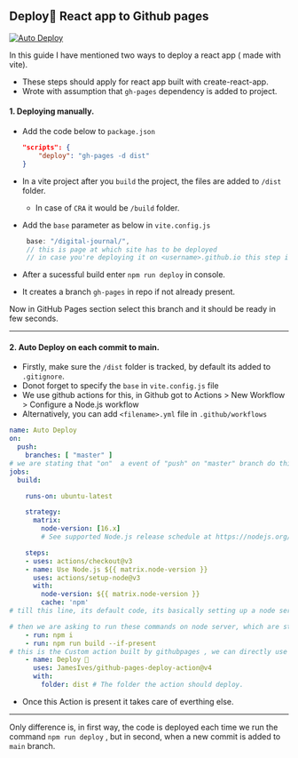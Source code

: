 ## Deploy🚀 React app to Github pages

[![Auto Deploy](https://github.com/srivenkat13/digital-journal/actions/workflows/auto-deploy.yml/badge.svg)](https://github.com/srivenkat13/digital-journal/actions/workflows/auto-deploy.yml)

In this guide I have mentioned two ways to deploy a react app  ( made with vite).

- These steps should apply for react app built with create-react-app.
- Wrote with assumption that `gh-pages` dependency is added to project.

#### 1. Deploying manually.
- Add the code below to `package.json`
    ```json
    "scripts": {
        "deploy": "gh-pages -d dist"
  }
  ```
-  In a vite project after you `build` the project, the files are added to `/dist` folder.
    - In case of `CRA` it would be `/build` folder.

- Add the `base` parameter as below in `vite.config.js`
    ```js
     base: "/digital-journal/", 
     // this is page at which site has to be deployed 
     // in case you're deploying it on <username>.github.io this step is not needed
    ```
- After a sucessful build enter `npm run deploy` in console.
- It creates a branch `gh-pages` in repo if not already present.

Now in GitHub Pages section select this branch and it should be ready in few seconds.
<hr>

#### 2. Auto Deploy on each commit to main.

- Firstly, make sure the `/dist` folder is tracked, by default its added to `.gitignore`.
-  Donot forget to specify the `base` in `vite.config.js` file 
- We use github actions for this, in Github got to Actions > New Workflow > Configure a Node.js workflow 
- Alternatively, you can add `<filename>.yml` file in `.github/workflows`

```yml
name: Auto Deploy
on:
  push:
    branches: [ "master" ]
# we are stating that "on"  a event of "push" on "master" branch do this job.
jobs:
  build:

    runs-on: ubuntu-latest

    strategy:
      matrix:
        node-version: [16.x]
        # See supported Node.js release schedule at https://nodejs.org/en/about/releases/

    steps:
    - uses: actions/checkout@v3
    - name: Use Node.js ${{ matrix.node-version }}
      uses: actions/setup-node@v3
      with:
        node-version: ${{ matrix.node-version }}
        cache: 'npm'
# till this line, its default code, its basically setting up a node server to do this job.

# then we are asking to run these commands on node server, which are straight forward
    - run: npm i
    - run: npm run build --if-present
# this is the Custom action built by githubpages , we can directly use this.
    - name: Deploy 🚀
      uses: JamesIves/github-pages-deploy-action@v4
      with:
        folder: dist # The folder the action should deploy.

```

- Once this Action is present it takes care of everthing else.

----------
Only difference is, in first way, the code is deployed each time we run the command `npm run deploy` , but in second, when a new commit is added to `main` branch.    
